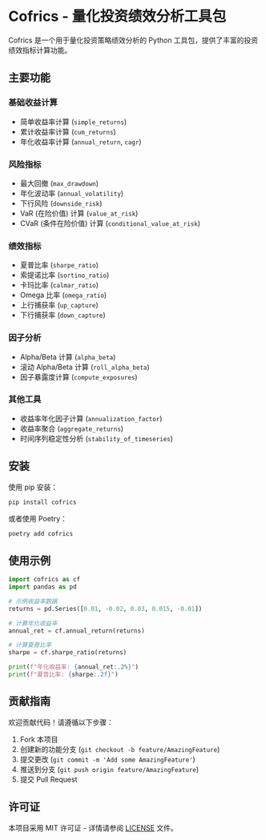 # Cofrics - 量化投资绩效分析工具包

Cofrics 是一个用于量化投资策略绩效分析的 Python 工具包，提供了丰富的投资绩效指标计算功能。

## 主要功能

### 基础收益计算

- 简单收益率计算 (`simple_returns`)
- 累计收益率计算 (`cum_returns`)
- 年化收益率计算 (`annual_return`, `cagr`)

### 风险指标

- 最大回撤 (`max_drawdown`)
- 年化波动率 (`annual_volatility`)
- 下行风险 (`downside_risk`)
- VaR (在险价值) 计算 (`value_at_risk`)
- CVaR (条件在险价值) 计算 (`conditional_value_at_risk`)

### 绩效指标

- 夏普比率 (`sharpe_ratio`)
- 索提诺比率 (`sortino_ratio`)
- 卡玛比率 (`calmar_ratio`)
- Omega 比率 (`omega_ratio`)
- 上行捕获率 (`up_capture`)
- 下行捕获率 (`down_capture`)

### 因子分析

- Alpha/Beta 计算 (`alpha_beta`)
- 滚动 Alpha/Beta 计算 (`roll_alpha_beta`)
- 因子暴露度计算 (`compute_exposures`)

### 其他工具

- 收益率年化因子计算 (`annualization_factor`)
- 收益率聚合 (`aggregate_returns`)
- 时间序列稳定性分析 (`stability_of_timeseries`)

## 安装

使用 pip 安装：

```bash
pip install cofrics
```

或者使用 Poetry：

```bash
poetry add cofrics
```

## 使用示例

```python
import cofrics as cf
import pandas as pd

# 示例收益率数据
returns = pd.Series([0.01, -0.02, 0.03, 0.015, -0.01])

# 计算年化收益率
annual_ret = cf.annual_return(returns)

# 计算夏普比率
sharpe = cf.sharpe_ratio(returns)

print(f"年化收益率: {annual_ret:.2%}")
print(f"夏普比率: {sharpe:.2f}")
```

## 贡献指南

欢迎贡献代码！请遵循以下步骤：

1. Fork 本项目
2. 创建新的功能分支 (`git checkout -b feature/AmazingFeature`)
3. 提交更改 (`git commit -m 'Add some AmazingFeature'`)
4. 推送到分支 (`git push origin feature/AmazingFeature`)
5. 提交 Pull Request

## 许可证

本项目采用 MIT 许可证 - 详情请参阅 [LICENSE](LICENSE) 文件。
